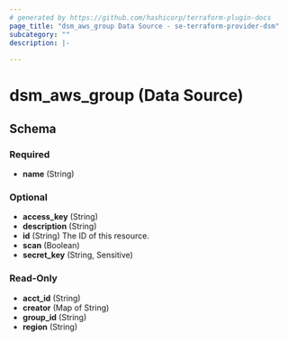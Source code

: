 ```yaml
---
# generated by https://github.com/hashicorp/terraform-plugin-docs
page_title: "dsm_aws_group Data Source - se-terraform-provider-dsm"
subcategory: ""
description: |-
  
---
```


# dsm_aws_group (Data Source)





<!-- schema generated by tfplugindocs -->
## Schema

### Required

- **name** (String)

### Optional

- **access_key** (String)
- **description** (String)
- **id** (String) The ID of this resource.
- **scan** (Boolean)
- **secret_key** (String, Sensitive)

### Read-Only

- **acct_id** (String)
- **creator** (Map of String)
- **group_id** (String)
- **region** (String)


